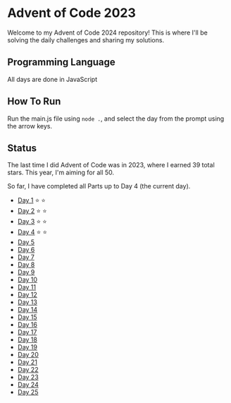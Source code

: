 # Advent of Code 2023

Welcome to my Advent of Code 2024 repository! This is where I'll be solving the daily challenges and sharing my solutions.

## Programming Language

All days are done in JavaScript

## How To Run

Run the main.js file using `node .`, and select the day from the prompt using the arrow keys.

## Status

The last time I did Advent of Code was in 2023, where I earned 39 total stars. This year, I'm aiming for all 50.

So far, I have completed all Parts up to Day 4 (the current day).

- [Day 1](/Day1/day1) ⭐ ⭐
- [Day 2](/Day2/day2) ⭐ ⭐
- [Day 3](/Day3/day3) ⭐ ⭐
- [Day 4](/Day4/day4) ⭐ ⭐
- [Day 5](/Day5/day5)
- [Day 6](/Day6/day6)
- [Day 7](/Day7/day7)
- [Day 8](/Day8/day8)
- [Day 9](/Day9/day9)
- [Day 10](/Day10/day10)
- [Day 11](/Day11/day11)
- [Day 12](/Day12/day12)
- [Day 13](/Day13/day13)
- [Day 14](/Day14/day14)
- [Day 15](/Day15/day15)
- [Day 16](/Day16/day16)
- [Day 17](/Day17/day17)
- [Day 18](/Day18/day18)
- [Day 19](/Day19/day19)
- [Day 20](/Day20/day20)
- [Day 21](/Day21/day21)
- [Day 22](/Day22/day22)
- [Day 23](/Day23/day23)
- [Day 24](/Day24/day24)
- [Day 25](/Day25/day25)
